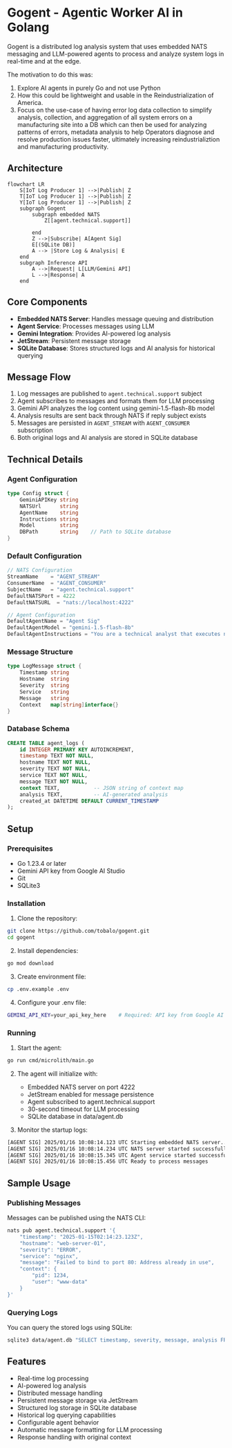 # Gogent - Agentic Worker AI in Golang

Gogent is a distributed log analysis system that uses embedded NATS messaging and LLM-powered agents to process and analyze system logs in real-time and at the edge.

The motivation to do this was:
1. Explore AI agents in purely Go and not use Python
2. How this could be lightweight and usable in the Reindustrialization of America.
3. Focus on the use-case of having error log data collection to simplify analysis, collection, and aggregation of all system errors on a manufacturing site into a DB which can then be used for analyzing patterns of errors, metadata analysis to help Operators diagnose and resolve production issues faster, ultimately increasing reindustrializtion and manufacturing productivity.

## Architecture

```mermaid
flowchart LR
    S[IoT Log Producer 1] -->|Publish| Z
    T[IoT Log Producer 1] -->|Publish| Z
    Y[IoT Log Producer 1] -->|Publish| Z
    subgraph Gogent
        subgraph embedded NATS
            Z[[agent.technical.support]]

        end
        Z -->|Subscribe| A[Agent Sig]
        E[(SQLite DB)]
        A --> |Store Log & Analysis| E
    end
    subgraph Inference API
        A -->|Request| L[LLM/Gemini API]
        L -->|Response| A
    end
```

## Core Components

- **Embedded NATS Server**: Handles message queuing and distribution
- **Agent Service**: Processes messages using LLM
- **Gemini Integration**: Provides AI-powered log analysis
- **JetStream**: Persistent message storage
- **SQLite Database**: Stores structured logs and AI analysis for historical querying

## Message Flow

1. Log messages are published to `agent.technical.support` subject
2. Agent subscribes to messages and formats them for LLM processing
3. Gemini API analyzes the log content using gemini-1.5-flash-8b model
4. Analysis results are sent back through NATS if reply subject exists
5. Messages are persisted in `AGENT_STREAM` with `AGENT_CONSUMER` subscription
6. Both original logs and AI analysis are stored in SQLite database

## Technical Details

### Agent Configuration

```go
type Config struct {
    GeminiAPIKey string
    NATSUrl      string
    AgentName    string
    Instructions string
    Model        string
    DBPath       string    // Path to SQLite database
}
```

### Default Configuration
```go
// NATS Configuration
StreamName    = "AGENT_STREAM"
ConsumerName  = "AGENT_CONSUMER"
SubjectName   = "agent.technical.support"
DefaultNATSPort = 4222
DefaultNATSURL  = "nats://localhost:4222"

// Agent Configuration
DefaultAgentName = "Agent Sig"
DefaultAgentModel = "gemini-1.5-flash-8b"
DefaultAgentInstructions = "You are a technical analyst that executes natural language reporting from technical information and raw SIGINT data. Analyze system logs and provide concise, actionable insights."
```

### Message Structure
```go
type LogMessage struct {
    Timestamp string
    Hostname  string
    Severity  string
    Service   string
    Message   string
    Context   map[string]interface{}
}
```

### Database Schema
```sql
CREATE TABLE agent_logs (
    id INTEGER PRIMARY KEY AUTOINCREMENT,
    timestamp TEXT NOT NULL,
    hostname TEXT NOT NULL,
    severity TEXT NOT NULL,
    service TEXT NOT NULL,
    message TEXT NOT NULL,
    context TEXT,           -- JSON string of context map
    analysis TEXT,          -- AI-generated analysis
    created_at DATETIME DEFAULT CURRENT_TIMESTAMP
);
```

## Setup

### Prerequisites

- Go 1.23.4 or later
- Gemini API key from Google AI Studio
- Git
- SQLite3

### Installation

1. Clone the repository:
```bash
git clone https://github.com/tobalo/gogent.git
cd gogent
```

2. Install dependencies:
```bash
go mod download
```

3. Create environment file:
```bash
cp .env.example .env
```

4. Configure your .env file:
```sh
GEMINI_API_KEY=your_api_key_here    # Required: API key from Google AI Studio
```

### Running

1. Start the agent:
```bash
go run cmd/microlith/main.go
```

2. The agent will initialize with:
   - Embedded NATS server on port 4222
   - JetStream enabled for message persistence
   - Agent subscribed to agent.technical.support
   - 30-second timeout for LLM processing
   - SQLite database in data/agent.db

3. Monitor the startup logs:
```sh
[AGENT SIG] 2025/01/16 10:08:14.123 UTC Starting embedded NATS server...
[AGENT SIG] 2025/01/16 10:08:14.234 UTC NATS server started successfully
[AGENT SIG] 2025/01/16 10:08:15.345 UTC Agent service started successfully
[AGENT SIG] 2025/01/16 10:08:15.456 UTC Ready to process messages
```

## Sample Usage

### Publishing Messages

Messages can be published using the NATS CLI:

```bash
nats pub agent.technical.support '{
    "timestamp": "2025-01-15T02:14:23.123Z",
    "hostname": "web-server-01",
    "severity": "ERROR",
    "service": "nginx",
    "message": "Failed to bind to port 80: Address already in use",
    "context": {
        "pid": 1234,
        "user": "www-data"
    }
}'
```

### Querying Logs

You can query the stored logs using SQLite:

```bash
sqlite3 data/agent.db "SELECT timestamp, severity, message, analysis FROM agent_logs WHERE severity = 'ERROR' ORDER BY timestamp DESC LIMIT 5;"
```

## Features

- Real-time log processing
- AI-powered log analysis
- Distributed message handling
- Persistent message storage via JetStream
- Structured log storage in SQLite database
- Historical log querying capabilities
- Configurable agent behavior
- Automatic message formatting for LLM processing
- Response handling with original context
